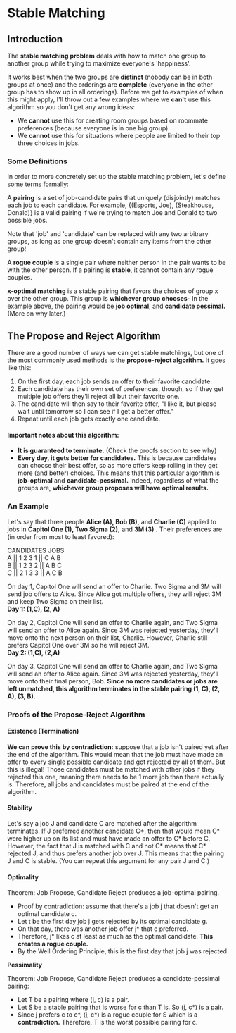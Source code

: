 # Stable Matching

## Introduction

The **stable matching problem** deals with how to match one group to another group while trying to maximize everyone's 'happiness'. 

It works best when the two groups are **distinct** \(nobody can be in both groups at once\) and the orderings are **complete** \(everyone in the other group has to show up in all orderings\). Before we get to examples of when this might apply, I'll throw out a few examples where we **can't** use this algorithm so you don't get any wrong ideas:

* We **cannot** use this for creating room groups based on roommate preferences \(because everyone is in one big group\).
* We **cannot** use this for situations where people are limited to their top three choices in jobs.

### Some Definitions

In order to more concretely set up the stable matching problem, let's define some terms formally:

A **pairing** is a set of job-candidate pairs that uniquely \(disjointly\) matches each job to each candidate. For example, {\(Esports, Joe\), \(Steakhouse, Donald\)} is a valid pairing if we're trying to match Joe and Donald to two possible jobs.

Note that 'job' and 'candidate' can be replaced with any two arbitrary groups, as long as one group doesn't contain any items from the other group!

A **rogue couple** is a single pair where neither person in the pair wants to be with the other person. If a pairing is **stable**, it cannot contain any rogue couples.

**x-optimal matching** is a stable pairing that favors the choices of group x over the other group. This group is **whichever group chooses**- In the example above, the pairing would be **job optimal**, and **candidate pessimal.** \(More on why later.\)

## The Propose and Reject Algorithm

There are a good number of ways we can get stable matchings, but one of the most commonly used methods is the **propose-reject algorithm.** It goes like this:

1. On the first day, each job sends an offer to their favorite candidate.
2. Each candidate has their own set of preferences, though, so if they get multiple job offers they'll reject all but their favorite one.
3. The candidate will then say to their favorite offer, "I like it, but please wait until tomorrow so I can see if I get a better offer."
4. Repeat until each job gets exactly one candidate.

#### Important notes about this algorithm:

* **It is guaranteed to terminate.** \(Check the proofs section to see why\)
* **Every day, it gets better for candidates.** This is because candidates can choose their best offer, so as more offers keep rolling in they get more \(and better\) choices. This means that this particular algorithm is **job-optimal** and **candidate-pessimal.** Indeed, regardless of what the groups are, **whichever group proposes will have optimal results.**

### An Example

Let's say that three people **Alice \(A\), Bob \(B\),** and **Charlie \(C\)** applied to jobs in **Capitol One \(1\), Two Sigma \(2\),** and **3M \(3\)** . Their preferences are \(in order from most to least favored\):

CANDIDATES                 JOBS  
A \|\| 1 2 3                         1 \|\| C A B  
B \|\| 1 2 3                         2 \|\| A B C  
C \|\| 2 1 3                         3 \|\| A C B

On day 1,  Capitol One will send an offer to Charlie. Two Sigma and 3M will send job offers to Alice. Since Alice got multiple offers, they will reject 3M and keep Two Sigma on their list.  
**Day 1: \(1,C\), \(2, A\)**

On day 2, Capitol One will send an offer to Charlie again, and Two Sigma will send an offer to Alice again. Since 3M was rejected yesterday, they'll move onto the next person on their list, Charlie. However, Charlie still prefers Capitol One over 3M so he will reject 3M.  
**Day 2: \(1,C\), \(2,A\)**

On day 3, Capitol One will send an offer to Charlie again, and Two Sigma will send an offer to Alice again. Since 3M was rejected yesterday, they'll move onto their final person, Bob. **Since no more candidates or jobs are left unmatched, this algorithm terminates in the stable pairing \(1, C\), \(2, A\), \(3, B\).**

### Proofs of the Propose-Reject Algorithm

#### Existence \(Termination\)

**We can prove this by contradiction:** suppose that a job isn't paired yet after the end of the algorithm. This would mean that the job must have made an offer to every single possible candidate and got rejected by all of them. But this is illegal! Those candidates must be matched with other jobs if they rejected this one, meaning there needs to be 1 more job than there actually is. Therefore, all jobs and candidates must be paired at the end of the algorithm.

#### Stability

Let's say a job J and candidate C are matched after the algorithm terminates. If J preferred another candidate C\*, then that would mean C\* were higher up on its list and must have made an offer to C\* before C. However, the fact that J is matched with C and not C\* means that C\* rejected J, and thus prefers another job over J. This means that the pairing J and C is stable. \(You can repeat this argument for any pair J and C.\)

#### Optimality

Theorem: Job Propose, Candidate Reject produces a job-optimal pairing.

* Proof by contradiction: assume that there's a job j that doesn't get an optimal candidate c.
* Let t be the first day job j gets rejected by its optimal candidate g.
* On that day, there was another job offer j\* that c preferred.
* Therefore, j\* likes c at least as much as the optimal candidate. **This creates a rogue couple.** 
* By the Well Ordering Principle, this is the first day that job j was rejected

**Pessimality**

Theorem: Job Propose, Candidate Reject produces a candidate-pessimal pairing:

* Let T be a pairing where \(j, c\) is a pair.
* Let S be a stable pairing that is worse for c than T is. So \(j, c\*\) is a pair.
* Since j prefers c to c\*, \(j, c\*\) is a rogue couple for S which is a **contradiction.** Therefore, T is the worst possible pairing for c.

### 

